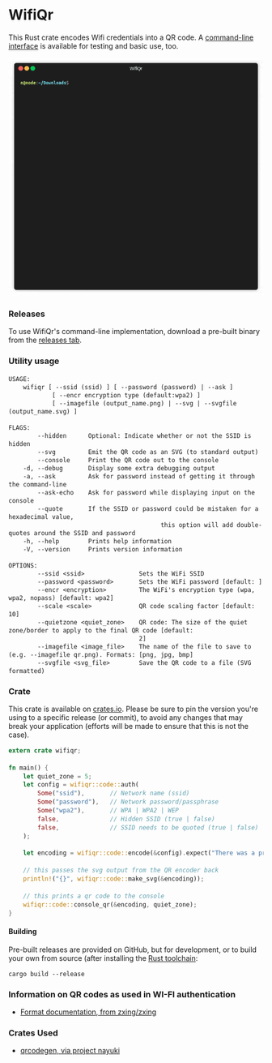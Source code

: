 # WifiQr

This Rust crate encodes Wifi credentials into a QR code. A [command-line interface](https://github.com/davidk/WifiQr/releases) is available for testing and basic use, too.

<p align="center"><img src="/img/wifiqr-console.gif?raw=true"/></p>

### Releases

To use WifiQr's command-line implementation, download a pre-built binary from the [releases tab](https://github.com/davidk/WifiQr/releases).

### Utility usage

	USAGE:
	    wifiqr [ --ssid (ssid) ] [ --password (password) | --ask ]
	            [ --encr encryption type (default:wpa2) ]
	            [ --imagefile (output_name.png) | --svg | --svgfile (output_name.svg) ]
	
	FLAGS:
	        --hidden      Optional: Indicate whether or not the SSID is hidden
	        --svg         Emit the QR code as an SVG (to standard output)
	        --console     Print the QR code out to the console
	    -d, --debug       Display some extra debugging output
	    -a, --ask         Ask for password instead of getting it through the command-line
	        --ask-echo    Ask for password while displaying input on the console
	        --quote       If the SSID or password could be mistaken for a hexadecimal value, 
	                                          this option will add double-quotes around the SSID and password
	    -h, --help        Prints help information
	    -V, --version     Prints version information
	
	OPTIONS:
	        --ssid <ssid>               Sets the WiFi SSID
	        --password <password>       Sets the WiFi password [default: ]
	        --encr <encryption>         The WiFi's encryption type (wpa, wpa2, nopass) [default: wpa2]
	        --scale <scale>             QR code scaling factor [default: 10]
	        --quietzone <quiet_zone>    QR code: The size of the quiet zone/border to apply to the final QR code [default:
	                                    2]
	        --imagefile <image_file>    The name of the file to save to (e.g. --imagefile qr.png). Formats: [png, jpg, bmp]
	        --svgfile <svg_file>        Save the QR code to a file (SVG formatted)

### Crate

This crate is available on [crates.io](https://crates.io/crates/wifiqr). Please be sure to pin the version you're using to a specific release (or commit), to avoid any changes that may break your application (efforts will be made to ensure that this is not the case).

```rust
extern crate wifiqr;

fn main() {
    let quiet_zone = 5;
    let config = wifiqr::code::auth(
        Some("ssid"),       // Network name (ssid)
        Some("password"),   // Network password/passphrase
        Some("wpa2"),       // WPA | WPA2 | WEP
        false,              // Hidden SSID (true | false)
        false,              // SSID needs to be quoted (true | false)
    );

    let encoding = wifiqr::code::encode(&config).expect("There was a problem generating the QR code");

    // this passes the svg output from the QR encoder back
    println!("{}", wifiqr::code::make_svg(&encoding));

    // this prints a qr code to the console
    wifiqr::code::console_qr(&encoding, quiet_zone);
}

```

#### Building

Pre-built releases are provided on GitHub, but for development, or to build your own from source (after installing the [Rust toolchain](https://www.rust-lang.org/tools/install):

	cargo build --release

### Information on QR codes as used in WI-FI authentication

* [Format documentation, from zxing/zxing](https://github.com/zxing/zxing/wiki/Barcode-Contents)

### Crates Used

* [qrcodegen, via project nayuki](https://docs.rs/crate/qrcodegen/1.4.0)
